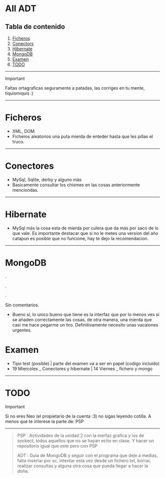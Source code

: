 # All ADT
## Tabla de contenido
1. [Ficheros](#ficheros)
2. [Conectors](#conectores)
3. [Hibernate](#hibernate)
4. [MongoDB](#mongodb)
5. [Examen](#examen)
6. [TODO](#todo)
---
> [!IMPORTANT]
> Faltas ortagraficas seguramente a patadas, las corriges en tu mente, tiquismiquis :)
---

# Ficheros
- XML, DOM.
- Ficheros aleatorios una puta mierda de enteder hasta que les pillas el truco.

---
# Conectores
- MySql, Sqlite, derby y alguno más
- Basicamente consultar los chismes en las cosas anteriormente menciondas.
---
# Hibernate
- MySql más la cosa esta de mierda por culera que da más por saco de lo que vale. Es importante destacar que si no le metes una version del año catapun es posible que no funcione, hay te dejo la recomendacion.
---
# MongoDB
.

.

.

Sin comentarios.

- Bueno sí, lo unico bueno que tiene es la interfaz que por lo menos ves si se añaden correctamente las cosas, de otra manera, una mierda que casi me hace pegarme un tiro. Definitivamente necesito unas vacaiones urgentes.


# Examen
- Tipo test (posible) | parte del examen va a ser en papel (codigo incluido)
- 19 Miercoles _ Conectores y hibernate | 14 Viernes _ fichero y mongo

---
# TODO
> [!IMPORTANT]
> Si no eres Neo (el propietario de la cuenta :3) no sigas leyendo cotilla.
> A menos que te interese la parte de: PSP
----
> PSP : Actividades de la unidad 2 con la inerfaz grafica y los de sockect, todos aquellos que no se hayan echo en clase. Y hacer un repositorio igual que este pero con PSP
> 
> ADT : Guia de MongoDB y seguir con el programa que deje a medias, falta insertar por sc, intentar esta vez desde un fichero txt, borrar, realizar consultas y alguna otra cosa que pueda llegar a hacer la doña.
